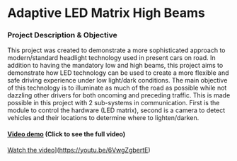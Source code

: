 # Adaptive LED Matrix High Beams

### Project Description & Objective

This project was created to demonstrate a more sophisticated approach to modern/standard headlight technology used in present cars on road.
In addition to having the mandatory low and high beams, this project aims to demonstrate how LED technology can be used to create a more
flexible and safe driving experience under low light/dark conditions. The main objective of this technology is to illuminate as much of the 
road as possible while not dazzling other drivers for both oncoming and preceding traffic.
This is made possible in this project with 2 sub-systems in communication. 
First is the module to control the hardware (LED matrix), second is 
a camera to detect vehicles and their locations to determine where to lighten/darken.

#### [**Video demo**](https://youtu.be/6VwgZgbertE) (Click to see the full video)

[Watch the video](https://giphy.com/embed/jyINc5WNGIIgzBQRW3)](https://youtu.be/6VwgZgbertE)
